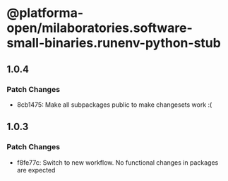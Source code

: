 # @platforma-open/milaboratories.software-small-binaries.runenv-python-stub

## 1.0.4

### Patch Changes

- 8cb1475: Make all subpackages public to make changesets work :(

## 1.0.3

### Patch Changes

- f8fe77c: Switch to new workflow. No functional changes in packages are expected
